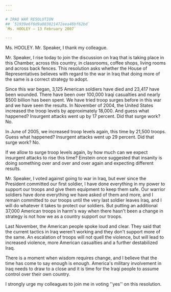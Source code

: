 ```yaml
---
---

# IRAQ WAR RESOLUTION
## `51939e6f6d9a083821472eea48bf62bd`
`Ms. HOOLEY — 13 February 2007`

---
```



Ms. HOOLEY. Mr. Speaker, I thank my colleague.

Mr. Speaker, I rise today to join the discussion on Iraq that is 
taking place in this Chamber, across this country, in classrooms, 
coffee shops, living rooms and across back fences. This resolution asks 
whether the House of Representatives believes with regard to the war in 
Iraq that doing more of the same is a correct strategy to adopt.

Since this war began, 3,125 American soldiers have died and 23,417 
have been wounded. There have been over 100,000 Iraqi casualties and 
nearly $500 billion has been spent. We have tried troop surges before 
in this war and we have seen the results. In November of 2004, the 
United States increased the troop levels by approximately 18,000. And 
guess what happened? Insurgent attacks went up by 17 percent. Did that 
surge work? No.

In June of 2005, we increased troop levels again, this time by 21,500 
troops. Guess what happened? Insurgent attacks went up 29 percent. Did 
that surge work? No.

If we allow to surge troop levels again, by how much can we expect 
insurgent attacks to rise this time? Einstein once suggested that 
insanity is doing something over and over and over again and expecting 
different results.

Mr. Speaker, I voted against going to war in Iraq, but ever since the 
President committed our first soldier, I have done everything in my 
power to support our troops and give them equipment to keep them safe. 
Our warrior soldiers have done everything we have asked of them and 
more, and I remain committed to our troops until the very last soldier 
leaves Iraq, and I will do whatever it takes to protect our soldiers. 
But putting an additional 37,000 American troops in harm's way when 
there hasn't been a change in strategy is not how we as a country 
support our troops.

Last November, the American people spoke loud and clear. They said 
that the current tactics in Iraq weren't working and they don't support 
more of the same. An escalation of troops will not quell the violence, 
but will lead to increased violence, more American casualties and a 
further destabilized Iraq.

There is a moment when wisdom requires change, and I believe that the 
time has come to say enough is enough. America's military involvement 
in Iraq needs to draw to a close and it is time for the Iraqi people to 
assume control over their own country.

I strongly urge my colleagues to join me in voting ''yes'' on this 
resolution.